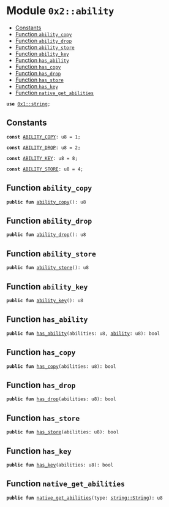 
<a name="0x2_ability"></a>

# Module `0x2::ability`



-  [Constants](#@Constants_0)
-  [Function `ability_copy`](#0x2_ability_ability_copy)
-  [Function `ability_drop`](#0x2_ability_ability_drop)
-  [Function `ability_store`](#0x2_ability_ability_store)
-  [Function `ability_key`](#0x2_ability_ability_key)
-  [Function `has_ability`](#0x2_ability_has_ability)
-  [Function `has_copy`](#0x2_ability_has_copy)
-  [Function `has_drop`](#0x2_ability_has_drop)
-  [Function `has_store`](#0x2_ability_has_store)
-  [Function `has_key`](#0x2_ability_has_key)
-  [Function `native_get_abilities`](#0x2_ability_native_get_abilities)


<pre><code><b>use</b> <a href="">0x1::string</a>;
</code></pre>



<a name="@Constants_0"></a>

## Constants


<a name="0x2_ability_ABILITY_COPY"></a>



<pre><code><b>const</b> <a href="ability.md#0x2_ability_ABILITY_COPY">ABILITY_COPY</a>: u8 = 1;
</code></pre>



<a name="0x2_ability_ABILITY_DROP"></a>



<pre><code><b>const</b> <a href="ability.md#0x2_ability_ABILITY_DROP">ABILITY_DROP</a>: u8 = 2;
</code></pre>



<a name="0x2_ability_ABILITY_KEY"></a>



<pre><code><b>const</b> <a href="ability.md#0x2_ability_ABILITY_KEY">ABILITY_KEY</a>: u8 = 8;
</code></pre>



<a name="0x2_ability_ABILITY_STORE"></a>



<pre><code><b>const</b> <a href="ability.md#0x2_ability_ABILITY_STORE">ABILITY_STORE</a>: u8 = 4;
</code></pre>



<a name="0x2_ability_ability_copy"></a>

## Function `ability_copy`



<pre><code><b>public</b> <b>fun</b> <a href="ability.md#0x2_ability_ability_copy">ability_copy</a>(): u8
</code></pre>



<a name="0x2_ability_ability_drop"></a>

## Function `ability_drop`



<pre><code><b>public</b> <b>fun</b> <a href="ability.md#0x2_ability_ability_drop">ability_drop</a>(): u8
</code></pre>



<a name="0x2_ability_ability_store"></a>

## Function `ability_store`



<pre><code><b>public</b> <b>fun</b> <a href="ability.md#0x2_ability_ability_store">ability_store</a>(): u8
</code></pre>



<a name="0x2_ability_ability_key"></a>

## Function `ability_key`



<pre><code><b>public</b> <b>fun</b> <a href="ability.md#0x2_ability_ability_key">ability_key</a>(): u8
</code></pre>



<a name="0x2_ability_has_ability"></a>

## Function `has_ability`



<pre><code><b>public</b> <b>fun</b> <a href="ability.md#0x2_ability_has_ability">has_ability</a>(abilities: u8, <a href="ability.md#0x2_ability">ability</a>: u8): bool
</code></pre>



<a name="0x2_ability_has_copy"></a>

## Function `has_copy`



<pre><code><b>public</b> <b>fun</b> <a href="ability.md#0x2_ability_has_copy">has_copy</a>(abilities: u8): bool
</code></pre>



<a name="0x2_ability_has_drop"></a>

## Function `has_drop`



<pre><code><b>public</b> <b>fun</b> <a href="ability.md#0x2_ability_has_drop">has_drop</a>(abilities: u8): bool
</code></pre>



<a name="0x2_ability_has_store"></a>

## Function `has_store`



<pre><code><b>public</b> <b>fun</b> <a href="ability.md#0x2_ability_has_store">has_store</a>(abilities: u8): bool
</code></pre>



<a name="0x2_ability_has_key"></a>

## Function `has_key`



<pre><code><b>public</b> <b>fun</b> <a href="ability.md#0x2_ability_has_key">has_key</a>(abilities: u8): bool
</code></pre>



<a name="0x2_ability_native_get_abilities"></a>

## Function `native_get_abilities`



<pre><code><b>public</b> <b>fun</b> <a href="ability.md#0x2_ability_native_get_abilities">native_get_abilities</a>(type: <a href="_String">string::String</a>): u8
</code></pre>
